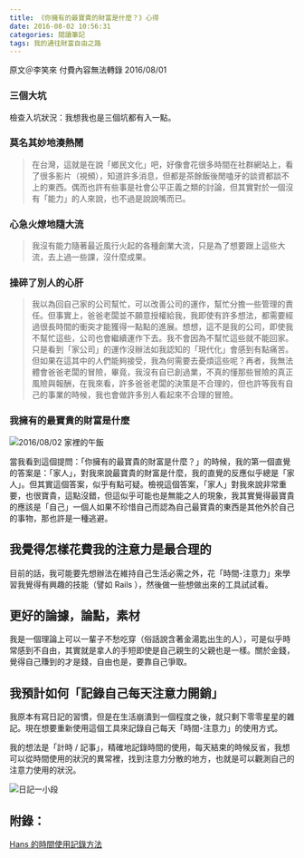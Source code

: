 ```yaml
---
title: 《你擁有的最寶貴的財富是什麼？》心得
date: 2016-08-02 10:56:31
categories: 閱讀筆記
tags: 我的通往財富自由之路
---
```


原文＠李笑來
付費內容無法轉錄
2016/08/01

### 三個大坑

檢查入坑狀況：我想我也是三個坑都有入一點。

### 莫名其妙地湊熱鬧

> 在台灣，這就是在說「鄉民文化」吧，好像會花很多時間在社群網站上，看了很多影片（視頻），知道許多消息，但都是茶餘飯後閒嗑牙的談資都談不上的東西。偶而也許有些事是社會公平正義之類的討論，但其實對於一個沒有「能力」的人來說，也不過是說說嘴而已。

### 心急火燎地隨大流

> 我沒有能力隨著最近風行火起的各種創業大流，只是為了想要跟上這些大流，去上過一些課，沒什麼成果。

### 操碎了別人的心肝

> 我以為回自己家的公司幫忙，可以改善公司的運作，幫忙分擔一些管理的責任。但事實上，爸爸老闆並不願意授權給我，我即使有許多想法，都需要經過很長時間的衝突才能獲得一點點的進展。想想，這不是我的公司，即使我不幫忙這些，公司也會繼續運作下去。我不會因為不幫忙這些就不能回家。只是看到「家公司」的運作沒辦法如我認知的「現代化」會感到有點痛苦。但如果在這其中的人們能夠接受，我為何需要去憂煩這些呢？再者，我無法體會爸爸老闆的冒險，畢竟，我沒有自已創過業，不真的懂那些冒險的真正風險與報酬，在我來看，許多爸爸老闆的決策是不合理的，但也許等我有自己的事業的時候，我也會做許多別人看起來不合理的冒險。


### 我擁有的最寶貴的財富是什麼

![2016/08/02 家裡的午飯](https://c3.staticflickr.com/9/8756/28095355874_5b2ea45889_z.jpg)

當我看到這個提問：「你擁有的最寶貴的財富是什麼？」的時候，我的第一個直覺的答案是：「家人」，對我來說最寶貴的財富是什麼，我的直覺的反應似乎總是「家人」。但其實這個答案，似乎有點可疑。檢視這個答案，「家人」對我來說非常重要，也很寶貴，這點沒錯，但這似乎可能也是無能之人的現象，我其實覺得最寶貴的應該是「自己」一個人如果不珍惜自己而認為自己最寶貴的東西是其他外於自己的事物，那也許是一種逃避。


## 我覺得怎樣花費我的注意力是最合理的

目前的話，我可能要先想辦法在維持自己生活必需之外，花「時間-注意力」來學習我覺得有興趣的技能（譬如 Rails ），然後做一些想做出來的工具試試看。


## 更好的論據，論點，素材

我是一個理論上可以一輩子不愁吃穿（俗話說含著金湯匙出生的人），可是似乎時常感到不自由，其實就是拿人的手短即使是自己親生的父親也是一樣。關於金錢，覺得自己賺到的才是錢，自由也是，要靠自己爭取。


## 我預計如何「記錄自己每天注意力開銷」

我原本有寫日記的習慣，但是在生活崩潰到一個程度之後，就只剩下零零星星的雜記。現在想要重新使用這個工具來記錄自己每天「時間-注意力」的使用方式。

我的想法是「計時 / 記事」，精確地記錄時間的使用，每天結束的時候反省，我想可以從時間使用的狀況的異常裡，找到注意力分散的地方，也就是可以觀測自己的注意力使用的狀況。

![日記一小段](https://c4.staticflickr.com/9/8814/28096805283_659ccf8d66_z.jpg)

## 附錄：

[ Hans 的時間使用記錄方法](/2016/08/03/BOF-M001-Time-Track/)
